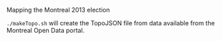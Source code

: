 Mapping the Montreal 2013 election

`./makeTopo.sh` will create the TopoJSON file from data available from the Montreal Open Data portal.